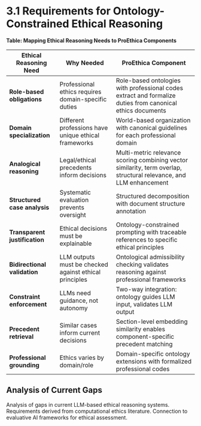 # 3.1 Requirements for Ontology-Constrained Ethical Reasoning

**Table: Mapping Ethical Reasoning Needs to ProEthica Components**

| Ethical Reasoning Need | Why Needed | ProEthica Component |
|------------------------|------------|-------------------|
| **Role-based obligations** | Professional ethics requires domain-specific duties | Role-based ontologies with professional codes extract and formalize duties from canonical ethics documents |
| **Domain specialization** | Different professions have unique ethical frameworks | World-based organization with canonical guidelines for each professional domain |
| **Analogical reasoning** | Legal/ethical precedents inform decisions | Multi-metric relevance scoring combining vector similarity, term overlap, structural relevance, and LLM enhancement |
| **Structured case analysis** | Systematic evaluation prevents oversight | Structured decomposition with document structure annotation |
| **Transparent justification** | Ethical decisions must be explainable | Ontology-constrained prompting with traceable references to specific ethical principles |
| **Bidirectional validation** | LLM outputs must be checked against ethical principles | Ontological admissibility checking validates reasoning against professional frameworks |
| **Constraint enforcement** | LLMs need guidance, not autonomy | Two-way integration: ontology guides LLM input, validates LLM output |
| **Precedent retrieval** | Similar cases inform current decisions | Section-level embedding similarity enables component-specific precedent matching |
| **Professional grounding** | Ethics varies by domain/role | Domain-specific ontology extensions with formalized professional codes |

## Analysis of Current Gaps

Analysis of gaps in current LLM-based ethical reasoning systems. Requirements derived from computational ethics literature. Connection to evaluative AI frameworks for ethical assessment.

